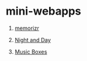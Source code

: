# mini-webapps

1. [memorizr](https://donutdeflector.me/mini-webapps/memorizr)

2. [Night and Day](https://donutdeflector.me/mini-webapps/night-and-day)

3. [Music Boxes](https://donutdeflector.me/mini-webapps/music-boxes)
